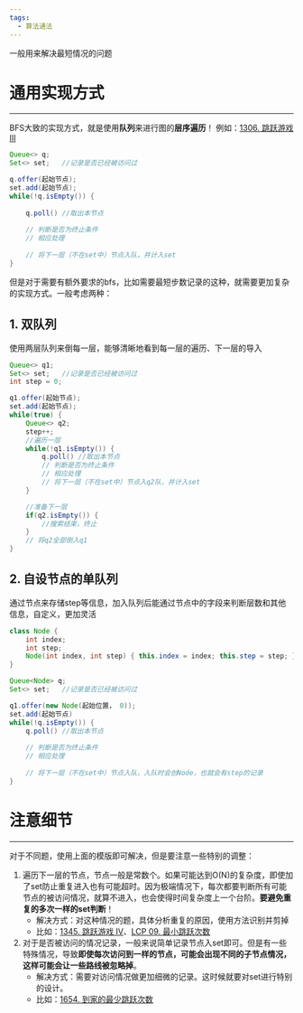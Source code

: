 ```yaml
---
tags:
  - 算法通法
---
```

一般用来解决最短情况的问题
# 通用实现方式
---
BFS大致的实现方式，就是使用**队列**来进行图的**层序遍历**！
例如：[1306. 跳跃游戏 III](https://leetcode.cn/problems/jump-game-iii/)
```java
Queue<> q;
Set<> set;   //记录是否已经被访问过

q.offer(起始节点);
set.add(起始节点);
while(!q.isEmpty()) {
	
	q.poll() //取出本节点
	
	// 判断是否为终止条件
	// 相应处理
	
	// 将下一层（不在set中）节点入队，并计入set
}
```


但是对于需要有额外要求的bfs，比如需要最短步数记录的这种，就需要更加复杂的实现方式。一般考虑两种：

## 1. 双队列
使用两层队列来倒每一层，能够清晰地看到每一层的遍历、下一层的导入
```java
Queue<> q1;
Set<> set;   //记录是否已经被访问过
int step = 0;

q1.offer(起始节点);
set.add(起始节点);
while(true) {
	Queue<> q2;
	step++;
	//遍历一层
	while(!q1.isEmpty()) {
		q.poll() //取出本节点
		// 判断是否为终止条件
		// 相应处理
		// 将下一层（不在set中）节点入q2队，并计入set
	}

	//准备下一层
	if(q2.isEmpty()) {
		//搜索结束，终止
	}
	// 将q2全部倒入q1
}
```
## 2. 自设节点的单队列
通过节点来存储step等信息，加入队列后能通过节点中的字段来判断层数和其他信息，自定义，更加灵活
```java
class Node { 
	int index; 
	int step; 
	Node(int index, int step) { this.index = index; this.step = step; } 
}

Queue<Node> q;
Set<> set;   //记录是否已经被访问过

q1.offer(new Node(起始位置， 0));
set.add(起始节点)
while(!q.isEmpty()) {
	q.poll() //取出本节点
	
	// 判断是否为终止条件
	// 相应处理
	
	// 将下一层（不在set中）节点入队，入队时会创Node，也就会有step的记录
}
```

# 注意细节
---
对于不同题，使用上面的模版即可解决，但是要注意一些特别的调整：
1. 遍历下一层的节点，节点一般是常数个。如果可能达到O(N)的复杂度，即使加了set防止重复进入也有可能超时。因为极端情况下，每次都要判断所有可能节点的被访问情况，就算不进入，也会使得时间复杂度上一个台阶。**要避免重复的多次一样的set判断**！
	- 解决方式：对这种情况的题，具体分析重复的原因，使用方法识别并剪掉
	- 比如：[1345. 跳跃游戏 IV](https://leetcode.cn/problems/jump-game-iv/)、[LCP 09. 最小跳跃次数](https://leetcode.cn/problems/zui-xiao-tiao-yue-ci-shu/)
1. 对于是否被访问的情况记录，一般来说简单记录节点入set即可。但是有一些特殊情况，导致**即使每次访问到一样的节点，可能会出现不同的子节点情况，这样可能会让一些路线被忽略掉**。
	- 解决方式：需要对访问情况做更加细微的记录。这时候就要对set进行特别的设计。
	- 比如：[1654. 到家的最少跳跃次数](https://leetcode.cn/problems/minimum-jumps-to-reach-home/)